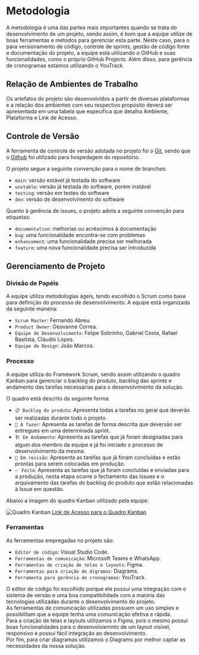 
# Metodologia

A metodologia é uma das partes mais importantes quando se trata do desenvolvimento de um projeto, sendo assim, é bom que a equipe utilize de boas ferramentas e métodos para gerenciar esta parte. Neste caso, para o para versionamento de código, controle de sprints, gestão de código fonte e documentação do projeto, a equipe está utilizando o GitHub e suas funcionalidades, como o próprio GitHub Projects. Além disso, para gerência de cronogramas estamos utilizando o YouTrack.

## Relação de Ambientes de Trabalho

Os artefatos do projeto são desenvolvidos a partir de diversas plataformas e a relação dos ambientes com seu respectivo propósito deverá ser apresentada em uma tabela que especifica que detalha Ambiente, Plataforma e Link de Acesso. 

## Controle de Versão

A ferramenta de controle de versão adotada no projeto foi o
[Git](https://git-scm.com/), sendo que o [Github](https://github.com)
foi utilizado para hospedagem do repositório.

O projeto segue a seguinte convenção para o nome de branches:

- `main`: versão estável já testada do software
- `unstable`: versão já testada do software, porém instável
- `testing`: versão em testes do software
- `dev`: versão de desenvolvimento do software

Quanto à gerência de issues, o projeto adota a seguinte convenção para
etiquetas:

- `documentation`: melhorias ou acréscimos à documentação
- `bug`: uma funcionalidade encontra-se com problemas
- `enhancement`: uma funcionalidade precisa ser melhorada
- `feature`: uma nova funcionalidade precisa ser introduzida

## Gerenciamento de Projeto

### Divisão de Papéis

A equipe utiliza metodologias ágeis, tendo escolhido o Scrum como base para definição do processo de desenvolvimento. A equipe está organizada da seguinte maneira:
- `Scrum Master`: Fernando Abreu.
- `Product Owner`: Geovanne Correa.
- `Equipe de Desenvolvimento`: Felipe Sobrinho, Gabriel Costa, Rafael Bastista, Cláudio Lopes.
- `Equipe de Design`: João Marcos.

### Processo

A equipe utiliza do Framework Scrum, sendo assim utilizando o quadro Kanban para gerenciar o backlog do produto, backlog das sprints e andamento das tarefas necessárias para o desenvolvimento da solução. 

O quadro está descrito da seguinte forma:
- `📋 Backlog do produto`: Apresenta todas a tarefas no geral que deverão ser realizadas durante todo o projeto.
- `📍 A fazer`: Apresenta as tarefas de forma descrita que deversão ser entregues em uma determinada sprint.
- `🏗 Em Andamento`: Apresenta as tarefas que já foram designadas para algum dos membro da equipe e já foi iniciado o processo de desenvolvimento da mesma.
- `👀 Em revisão`: Apresenta as tarefas que já foram concluídas e estão prontas para serem colocadas em produção.
- `✅ Feito`: Apresenta as tarefas que já foram concluídas e enviadas para a produção, nesta etapa ocorre o fechamento das Issues e o arquivamento das tarefas do backlog do produto que estão relacionadas à Issue em questão.

Abaixo a imagem do quadro Kanban utilizado pela equipe:

![Quadro Kanban](https://github.com/ICEI-PUC-Minas-PMV-ADS/pmv-ads-2023-2-e3-proj-mov-t1-CardAppio/assets/63524496/fc9009c9-a7e6-4232-a8b3-8f2693b0d626)
[Link de Acesso para o Quadro Kanban](https://github.com/orgs/ICEI-PUC-Minas-PMV-ADS/projects/466/views/1)

### Ferramentas

As ferramentas empregadas no projeto são:

- `Editor de código`: Visual Studio Code.
- `Ferramentas de comunicação`: Microsoft Teams e WhatsApp.
- `Ferramentas de criação de telas e layouts`: Figma.
- `Ferramentas para criação de digramas`: Diagrams.
- `Ferramenta para gerência de cronogramas`: YouTrack.

O editor de código foi escolhido porque ele possui uma integração com o sistema de versão e uma boa compatibilidade com a maioria das tecnologias utilizadas durante o desenvolvimento do projeto. <br>
As ferramentas de comunicação utilizadas possuem um uso simples e possibilitam que a equipe tenha uma comunicação efetiva e rápida. <br>
Para a criação de telas e layouts utilizamos o Figma, pois o mesmo possui boas funcionalidades para o desenvolviemnto de um layout visível, responsivo e possui fácil integração ao desenvolvimento. <br>
Por fim, para criar diagramas utilizamos o Diagrams por melhor captar as necessidades da nossa solução. <br>
